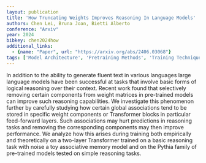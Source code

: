 ```yaml
---
layout: publication
title: 'How Truncating Weights Improves Reasoning In Language Models'
authors: Chen Lei, Bruna Joan, Bietti Alberto
conference: "Arxiv"
year: 2024
bibkey: chen2024how
additional_links:
  - {name: "Paper", url: "https://arxiv.org/abs/2406.03068"}
tags: ['Model Architecture', 'Pretraining Methods', 'Training Techniques', 'Transformer']
---
```

In addition to the ability to generate fluent text in various languages large language models have been successful at tasks that involve basic forms of logical reasoning over their context. Recent work found that selectively removing certain components from weight matrices in pre-trained models can improve such reasoning capabilities. We investigate this phenomenon further by carefully studying how certain global associations tend to be stored in specific weight components or Transformer blocks in particular feed-forward layers. Such associations may hurt predictions in reasoning tasks and removing the corresponding components may then improve performance. We analyze how this arises during training both empirically and theoretically on a two-layer Transformer trained on a basic reasoning task with noise a toy associative memory model and on the Pythia family of pre-trained models tested on simple reasoning tasks.
